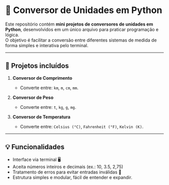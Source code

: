# 🔄 Conversor de Unidades em Python

Este repositório contém **mini projetos de conversores de unidades em Python**, desenvolvidos em um único arquivo para praticar programação e lógica.  
O objetivo é facilitar a conversão entre diferentes sistemas de medida de forma simples e interativa pelo terminal.  

---

## 📂 Projetos incluídos
1. **Conversor de Comprimento**  
   - Converte entre: `km`, `m`, `cm`, `mm`.

2. **Conversor de Peso**  
   - Converte entre: `t`, `kg`, `g`, `mg`.

3. **Conversor de Temperatura**  
   - Converte entre: `Celsius (°C)`, `Fahrenheit (°F)`, `Kelvin (K)`.

---

## 💡 Funcionalidades

- Interface via terminal 🖥️
- Aceita números inteiros e decimais (ex.: 10, 3.5, 2,75)
- Tratamento de erros para evitar entradas inválidas 🚫
- Estrutura simples e modular, fácil de entender e expandir.
